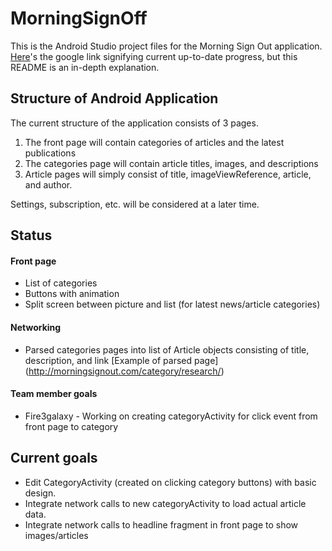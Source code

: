 # MorningSignOff

This is the Android Studio project files for the Morning Sign Out application. [Here](https://docs.google.com/a/ucr.edu/spreadsheets/d/1-Pfw6cbV5IZ01HX5Jr5SAy4LkyPv6FfjX63tcdejp2U/edit?usp=sharing)'s the google link signifying current up-to-date progress, but this README is an in-depth explanation.


## Structure of Android Application
The current structure of the application consists of 3 pages.

1.  The front page will contain categories of articles and the latest publications 
2.  The categories page will contain article titles, images, and descriptions 
3.  Article pages will simply consist of title, imageViewReference, article, and author.

Settings, subscription, etc. will be considered at a later time.

## Status
#### Front page 
* List of categories 
* Buttons with animation 
* Split screen between picture and list (for latest news/article categories)

#### Networking
* Parsed categories pages into list of Article objects consisting of title, description, and link [Example of parsed page]
(http://morningsignout.com/category/research/)

#### Team member goals
* Fire3galaxy - Working on creating categoryActivity for click event from front page to category

## Current goals
* Edit CategoryActivity (created on clicking category buttons) with basic design.
* Integrate network calls to new categoryActivity to load actual article data.
* Integrate network calls to headline fragment in front page to show images/articles
